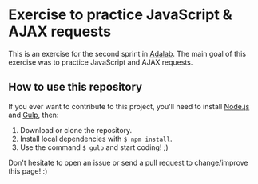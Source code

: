 # Exercise to practice JavaScript & AJAX requests

This is an exercise for the second sprint in [Adalab](https://adalab.es/). The main goal of this exercise was to practice JavaScript and AJAX requests.

## How to use this repository

If you ever want to contribute to this project, you'll need to install [Node.js](https://nodejs.org/) and [Gulp](https://gulpjs.com), then:

1. Download or clone the repository.
2. Install local dependencies with `$ npm install`.
3. Use the command `$ gulp` and start coding! ;)

Don't hesitate to open an issue or send a pull request to change/improve this page! :)